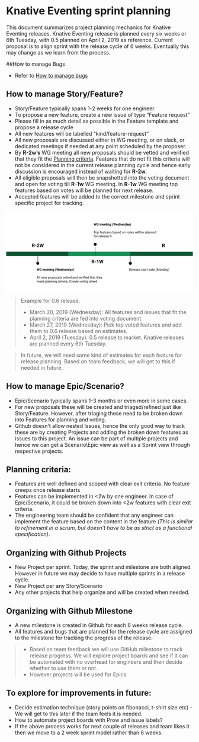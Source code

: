 # Knative Eventing sprint planning

This document summarizes project planning mechanics for Knative Eventing
releases. Knative Eventing release is planned every six weeks or 6th Tuesday,
with 0.5 planned on April 2, 2019 as reference. Current proposal is to align
sprint with the release cycle of 6 weeks. Eventually this may change as we learn
from the process.

##How to manage Bugs
- Refer to [How to manage bugs](bug_triage.md)

## How to manage Story/Feature?

- Story/Feature typically spans 1-2 weeks for one engineer.
- To propose a new feature, create a new issue of type “Feature request”
- Please fill in as much detail as possible in the Feature template and propose
  a release cycle
- All new features will be labelled “kind/feature-request”
- All new proposals are discussed either in WG meeting, or on slack, or
  dedicated meetings if needed at any point scheduled by the proposer.
- By **R-2w’s** WG meeting all new proposals should be vetted and verified that
  they fit the [Planning criteria](#planning-criteria). Features that do not fit
  this criteria will not be considered in the current release planning cycle and
  hence early discussion is encouraged instead of waiting for **R-2w**.
- All eligible proposals will then be snapshotted into the voting document and
  open for voting till **R-1w** WG meeting. In **R-1w** WG meeting top features
  based on votes will be planned for next release.
- Accepted features will be added to the correct milestone and sprint specific
  project for tracking.

![planning overview](images/featureplanning.png)

> Example for 0.6 release.
>
> - March 20, 2019 (Wednesday): All features and issues that fit the planning
>   criteria are fed into voting document.
> - March 27, 2019 (Wednesday): Pick top voted features and add them to 0.6
>   release based on estimates.
> - April 2, 2019 (Tuesday): 0.5 release to market. Knative releases are planned
>   every 6th Tuesday.

> In future, we will need some kind of estimates for each feature for release
> planning. Based on team feedback, we will get to this if needed in future.

## How to manage Epic/Scenario?

- Epic/Scenario typically spans 1-3 months or even more in some cases.
- For new proposals these will be created and triaged/refined just like
  Story/Feature. However, after triaging these need to be broken down into
  Features for planning and voting.
- Github doesn’t allow nested Issues, hence the only good way to track these are
  by creating Projects and adding the broken down features as issues to this
  project. An issue can be part of multiple projects and hence we can get a
  Scenario\Epic view as well as a Sprint view through respective projects.

## Planning criteria:

- Features are well defined and scoped with clear exit criteria. No feature
  creeps once release starts
- Features can be implemented in <2w by one engineer. In case of Epic/Scenario,
  it could be broken down into <2w features with clear exit criteria.
- The engineering team should be confident that any engineer can implement the
  feature based on the content in the feature _(This is similar to refinement in
  a scrum, but doesn’t have to be as strict as a functional specification)_.

## Organizing with Github Projects

- New Project per sprint. Today, the sprint and milestone are both aligned.
  However in future we may decide to have multiple sprints in a release cycle.
- New Project per any Story/Scenario
- Any other projects that help organize and will be created when needed.

## Organizing with Github Milestone

- A new milestone is created in Github for each 6 weeks release cycle.
- All features and bugs that are planned for the release cycle are assigned to
  the milestone for tracking the progress of the release.

> - Based on team feedback we will use GitHub milestone to track release
>   progress. We will explore project boards and see if it can be automated with
>   no overhead for engineers and then decide whether to use them or not.
> - However projects will be used for Epics

## To explore for improvements in future:

- Decide estimation technique (story points on fibonacci, t-shirt size etc) - We
  will get to this later if the team feels it is needed.
- How to automate project boards with Prow and issue labels?
- If the above process works for next couple of releases and team likes it then
  we move to a 2 week sprint model rather than 6 weeks.

